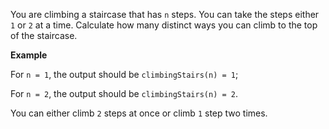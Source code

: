 You are climbing a staircase that has `n` steps. You can take the steps either `1` or `2` at a time. Calculate how many distinct ways you can climb to the top of the staircase.

**Example**

For `n = 1`, the output should be
`climbingStairs(n) = 1`;

For `n = 2`, the output should be
`climbingStairs(n) = 2`.

You can either climb `2` steps at once or climb `1` step two times.